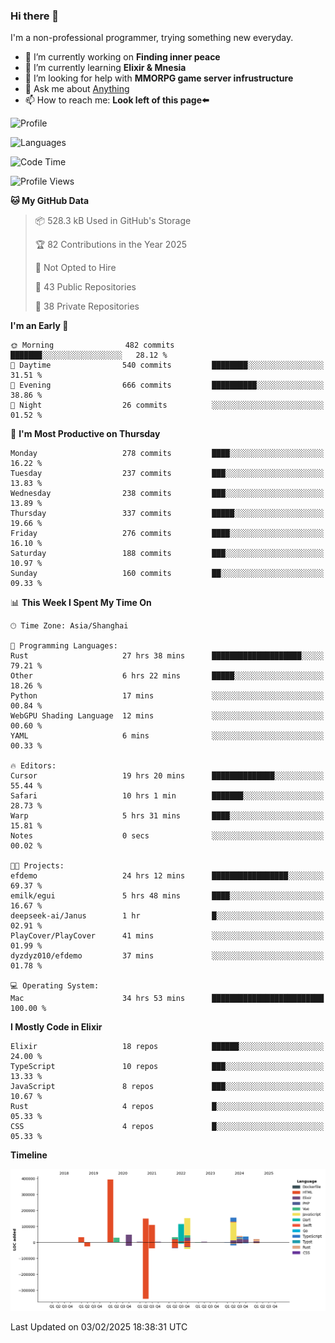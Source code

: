 ### Hi there 👋

I'm a non-professional programmer, trying something new everyday.

<!--
**dyzdyz010/dyzdyz010** is a ✨ _special_ ✨ repository because its `README.md` (this file) appears on your GitHub profile.
-->

- 🔭 I’m currently working on **Finding inner peace**
- 🌱 I’m currently learning **Elixir & Mnesia**
- 🤔 I’m looking for help with **MMORPG game server infrustructure**
- 💬 Ask me about [Anything](https://github.com/dyzdyz010/dyzdyz010/issues)
- 📫 How to reach me: **Look left of this page⬅️**

<!-- - 👯 I’m looking to collaborate on
- 😄 Pronouns: ...
- ⚡ Fun fact: ...
 -->
 
![Profile](https://github-readme-stats.vercel.app/api?username=dyzdyz010&count_private=true&show_icons=true&theme=dracula)

![Languages](https://github-readme-stats.vercel.app/api/top-langs/?username=dyzdyz010&layout=compact&theme=dracula)

<!--START_SECTION:waka-->
![Code Time](http://img.shields.io/badge/Code%20Time-1%2C907%20hrs%2012%20mins-blue)

![Profile Views](http://img.shields.io/badge/Profile%20Views-2-blue)

**🐱 My GitHub Data** 

> 📦 528.3 kB Used in GitHub's Storage 
 > 
> 🏆 82 Contributions in the Year 2025
 > 
> 🚫 Not Opted to Hire
 > 
> 📜 43 Public Repositories 
 > 
> 🔑 38 Private Repositories 
 > 
**I'm an Early 🐤** 

```text
🌞 Morning                482 commits         ███████░░░░░░░░░░░░░░░░░░   28.12 % 
🌆 Daytime                540 commits         ████████░░░░░░░░░░░░░░░░░   31.51 % 
🌃 Evening                666 commits         ██████████░░░░░░░░░░░░░░░   38.86 % 
🌙 Night                  26 commits          ░░░░░░░░░░░░░░░░░░░░░░░░░   01.52 % 
```
📅 **I'm Most Productive on Thursday** 

```text
Monday                   278 commits         ████░░░░░░░░░░░░░░░░░░░░░   16.22 % 
Tuesday                  237 commits         ███░░░░░░░░░░░░░░░░░░░░░░   13.83 % 
Wednesday                238 commits         ███░░░░░░░░░░░░░░░░░░░░░░   13.89 % 
Thursday                 337 commits         █████░░░░░░░░░░░░░░░░░░░░   19.66 % 
Friday                   276 commits         ████░░░░░░░░░░░░░░░░░░░░░   16.10 % 
Saturday                 188 commits         ███░░░░░░░░░░░░░░░░░░░░░░   10.97 % 
Sunday                   160 commits         ██░░░░░░░░░░░░░░░░░░░░░░░   09.33 % 
```


📊 **This Week I Spent My Time On** 

```text
🕑︎ Time Zone: Asia/Shanghai

💬 Programming Languages: 
Rust                     27 hrs 38 mins      ████████████████████░░░░░   79.21 % 
Other                    6 hrs 22 mins       █████░░░░░░░░░░░░░░░░░░░░   18.26 % 
Python                   17 mins             ░░░░░░░░░░░░░░░░░░░░░░░░░   00.84 % 
WebGPU Shading Language  12 mins             ░░░░░░░░░░░░░░░░░░░░░░░░░   00.60 % 
YAML                     6 mins              ░░░░░░░░░░░░░░░░░░░░░░░░░   00.33 % 

🔥 Editors: 
Cursor                   19 hrs 20 mins      ██████████████░░░░░░░░░░░   55.44 % 
Safari                   10 hrs 1 min        ███████░░░░░░░░░░░░░░░░░░   28.73 % 
Warp                     5 hrs 31 mins       ████░░░░░░░░░░░░░░░░░░░░░   15.81 % 
Notes                    0 secs              ░░░░░░░░░░░░░░░░░░░░░░░░░   00.02 % 

🐱‍💻 Projects: 
efdemo                   24 hrs 12 mins      █████████████████░░░░░░░░   69.37 % 
emilk/egui               5 hrs 48 mins       ████░░░░░░░░░░░░░░░░░░░░░   16.67 % 
deepseek-ai/Janus        1 hr                █░░░░░░░░░░░░░░░░░░░░░░░░   02.91 % 
PlayCover/PlayCover      41 mins             ░░░░░░░░░░░░░░░░░░░░░░░░░   01.99 % 
dyzdyz010/efdemo         37 mins             ░░░░░░░░░░░░░░░░░░░░░░░░░   01.78 % 

💻 Operating System: 
Mac                      34 hrs 53 mins      █████████████████████████   100.00 % 
```

**I Mostly Code in Elixir** 

```text
Elixir                   18 repos            ██████░░░░░░░░░░░░░░░░░░░   24.00 % 
TypeScript               10 repos            ███░░░░░░░░░░░░░░░░░░░░░░   13.33 % 
JavaScript               8 repos             ███░░░░░░░░░░░░░░░░░░░░░░   10.67 % 
Rust                     4 repos             █░░░░░░░░░░░░░░░░░░░░░░░░   05.33 % 
CSS                      4 repos             █░░░░░░░░░░░░░░░░░░░░░░░░   05.33 % 
```



**Timeline**

![Lines of Code chart](https://raw.githubusercontent.com/dyzdyz010/dyzdyz010/master/assets/bar_graph.png)


 Last Updated on 03/02/2025 18:38:31 UTC
<!--END_SECTION:waka-->
